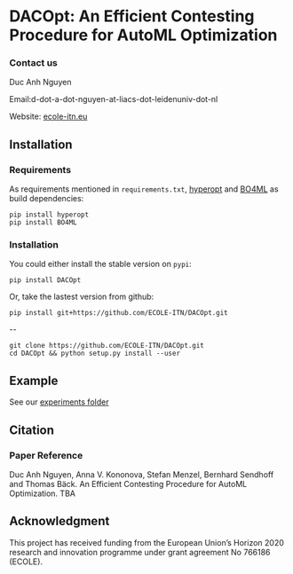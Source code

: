 # DACOpt: An Efficient Contesting Procedure for AutoML Optimization

### Contact us

Duc Anh Nguyen

Email:d-dot-a-dot-nguyen-at-liacs-dot-leidenuniv-dot-nl

Website: [ecole-itn.eu](https://ecole-itn.eu/)
## Installation
### Requirements

As requirements  mentioned in `requirements.txt`, [hyperopt](https://github.com/hyperopt/hyperopt) and [BO4ML](https://github.com/ECOLE-ITN/NguyenSSCI2021) as build dependencies:

```shell
pip install hyperopt
pip install BO4ML
```
### Installation

You could either install the stable version on `pypi`:

```shell
pip install DACOpt
```

Or, take the lastest version from github:

```shell
pip install git+https://github.com/ECOLE-ITN/DACOpt.git
```
--
```shell
git clone https://github.com/ECOLE-ITN/DACOpt.git
cd DACOpt && python setup.py install --user
```

## Example

See our [experiments folder](https://github.com/ECOLE-ITN/DACOpt/tree/main/Experiments)

## Citation
### Paper Reference

Duc Anh Nguyen, Anna V. Kononova, Stefan Menzel, Bernhard Sendhoff and Thomas Bäck. An Efficient Contesting Procedure for AutoML Optimization. TBA

## Acknowledgment

This project has received funding from the European Union’s Horizon 2020 research and innovation programme under grant agreement No 766186 (ECOLE).
